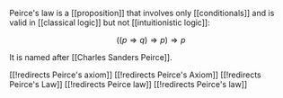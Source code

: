 Peirce's law is a [[proposition]] that involves only [[conditionals]] and is valid in [[classical logic]] but not [[intuitionistic logic]]:

$$ ((p \Rightarrow q) \Rightarrow p) \Rightarrow p $$

It is named after [[Charles Sanders Peirce]].


[[!redirects Peirce's axiom]]
[[!redirects Peirce's Axiom]]
[[!redirects Peirce's Law]]
[[!redirects Peirce law]]
[[!redirects Peirce's law]]